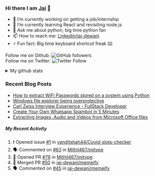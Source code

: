 
### Hi there I am [Jai](https://jaid.tech) 👋

- 🔭 I’m currently working on getting a job/internship
- 🌱 I’m currently learning React and revisiting node.js
- 💬 Ask me about python, big time python fan 
- 📫 How to reach me: [Linkedin/jai-dewani](https://www.linkedin.com/in/jai-dewani)
- ⚡ Fun fact: Big time keyboard shortcut freak :keyboard:

Follow me on Github: ![GitHub followers](https://img.shields.io/github/followers/jai-dewani?label=Follow&style=social)  
Follow me on Twitter: ![Twitter Follow](https://img.shields.io/twitter/follow/jai_dewani?label=Follow&style=social)  

<details>
  <summary>My github stats</summary>
[![My github stats](https://github-readme-stats.vercel.app/api?username=jai-dewani)](https://github.com/jai-dewani?tab=repositories)
</details>  

### Recent Blog Posts
<!-- BLOG-POST-LIST:START -->
- [How to extract WiFi Passwords stored on a system using Python](https://blogs.jaid.tech/extract-wifi-passwords/)
- [Windows file explorer being overprotective](https://blogs.jaid.tech/windows-file-structure/)
- [Carl Zeiss Interview Experience - FullStack Developer](https://blogs.jaid.tech/carl-zeiss-interview-experience/)
- [Create Your Own Whatsapp Spambot in 5 Minutes](https://blogs.jaid.tech/automate-whatsapp/)
- [Extracting Images, Audio and Videos from Microsoft Office files](https://blogs.jaid.tech/extracting-data-from-microsoft-office/)
<!-- BLOG-POST-LIST:END -->

##### My Recent Activity
<!--START_SECTION:activity-->
1. ❗️ Opened issue [#1](https://github.com/vanditshah44/Covid-slots-checker/issues/1) in [vanditshah44/Covid-slots-checker](https://github.com/vanditshah44/Covid-slots-checker)
2. 🗣 Commented on [#63](https://github.com/Mithil467/mitype/issues/63) in [Mithil467/mitype](https://github.com/Mithil467/mitype)
3. 💪 Opened PR [#79](https://github.com/Mithil467/mitype/pull/79) in [Mithil467/mitype](https://github.com/Mithil467/mitype)
4. 🎉 Merged PR [#50](https://github.com/jai-dewani/memeify/pull/50) in [jai-dewani/memeify](https://github.com/jai-dewani/memeify)
5. 🗣 Commented on [#45](https://github.com/jai-dewani/memeify/issues/45) in [jai-dewani/memeify](https://github.com/jai-dewani/memeify)
<!--END_SECTION:activity-->
